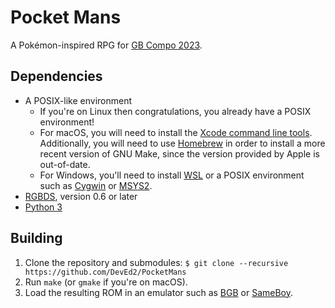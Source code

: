 # Pocket Mans
A Pokémon-inspired RPG for [GB Compo 2023](https://gbdev.io/gbcompo23.html).

## Dependencies
- A POSIX-like environment
  - If you're on Linux then congratulations, you already have a POSIX environment! 
  - For macOS, you will need to install the [Xcode command line tools](https://developer.apple.com/xcode/resources/). Additionally, you will need to use [Homebrew](https://brew.sh/) in order to install a more recent version of GNU Make, since the version provided by Apple is out-of-date.
  - For Windows, you'll need to install [WSL](https://learn.microsoft.com/en-us/windows/wsl/install) or a POSIX environment such as [Cygwin](https://www.cygwin.com/) or [MSYS2](https://www.msys2.org/).
- [RGBDS](https://rgbds.gbdev.io), version 0.6 or later
- [Python 3](https://python.org)

## Building
1. Clone the repository and submodules: `$ git clone --recursive https://github.com/DevEd2/PocketMans`
2. Run `make` (or `gmake` if you're on macOS).
3. Load the resulting ROM in an emulator such as [BGB](https://bgb.bircd.org) or [SameBoy](https://sameboy.github.io).

